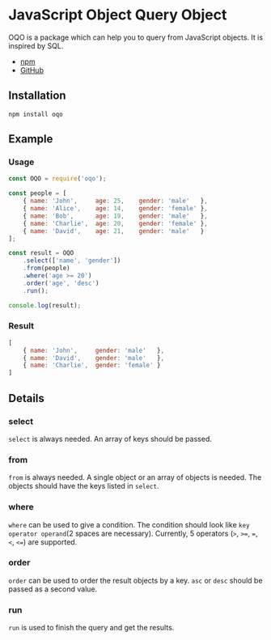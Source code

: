 # JavaScript Object Query Object

OQO is a package which can help you to query from JavaScript objects. It is inspired by SQL.

* [npm](https://www.npmjs.com/package/oqo)
* [GitHub](https://github.com/rulyox/oqo) 

## Installation

```shell script
npm install oqo
```

## Example

### Usage
```javascript
const OQO = require('oqo');

const people = [
    { name: 'John',     age: 25,    gender: 'male'   },
    { name: 'Alice',    age: 14,    gender: 'female' },
    { name: 'Bob',      age: 19,    gender: 'male'   },
    { name: 'Charlie',  age: 20,    gender: 'female' },
    { name: 'David',    age: 21,    gender: 'male'   }
];

const result = OQO
    .select(['name', 'gender'])
    .from(people)
    .where('age >= 20')
    .order('age', 'desc')
    .run();

console.log(result);
```

### Result
```javascript
[
    { name: 'John',     gender: 'male'   },
    { name: 'David',    gender: 'male'   },
    { name: 'Charlie',  gender: 'female' }
]
```

## Details

### select
`select` is always needed. An array of keys should be passed.

### from
`from` is always needed. A single object or an array of objects is needed. The objects should have the keys listed in `select`.

### where
`where` can be used to give a condition. The condition should look like `key operator operand`(2 spaces are necessary). Currently, 5 operators (`>`, `>=`, `=`, `<`, `<=`) are supported.

### order
`order` can be used to order the result objects by a key. `asc` or `desc` should be passed as a second value.

### run
`run` is used to finish the query and get the results.
